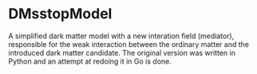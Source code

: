 # DMsstopModel

A simplified dark matter model with a new interation field (mediator), responsible for the weak interaction between the ordinary matter and the introduced dark matter candidate. The original version was written in Python and an attempt at redoing it in Go is done.
